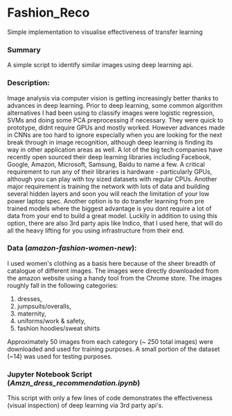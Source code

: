 # Fashion_Reco
Simple implementation to visualise effectiveness of transfer learning

### Summary
A simple script to identify similar images using deep learning api.

### Description:
Image analysis via computer vision is getting increasingly better thanks to advances in deep learning. Prior to deep learning, some common algorithm alternatives I had been using to classify images were logistic regression, SVMs and doing some PCA preprocessing if necessary. They were quick to prototype, didnt require GPUs and mostly worked. However advances made in CNNs are too hard to ignore especially when you are looking for the next break through in image recognition, although deep learning is finding its way in other application areas as well. 
A lot of the big tech companies have recently open sourced their deep learning libraries including Facebook, Google, Amazon, Microsoft, Samsung, Baidu to name a few. A critical requirement to run any of their libraries is hardware - particularly GPUs, although you can play with toy sized datasets with regular CPUs. Another major requirement is training the network with lots of data and building several hidden layers and soon you will reach the limitation of your low power laptop spec. Another option is to do transfer learning from pre trained models where the biggest advantage is you dont require a lot of data from your end to build a great model. Luckily in addition to using this option, there are also 3rd party apis like Indico, that I used here, that will do all the heavy lifting for you using infrastructure from their end. 

### Data (*amazon-fashion-women-new*):
I used women's clothing as a basis here because of the sheer breadth of catalogue of different images. The images were directly downloaded from the amazon website using a handy tool from the Chrome store. The images roughly fall in the following categories: 
1. dresses, 
2. jumpsuits/overalls, 
3. maternity, 
4. uniforms/work & safety, 
5. fashion hoodies/sweat shirts

Approximately 50 images from each category (~ 250 total images) were downloaded and used for training purposes. A small portion of the dataset (~14) was used for testing purposes. 

### Jupyter Notebook Script (*Amzn_dress_recommendation.ipynb*)
This script with only a few lines of code demonstrates the effectiveness (visual inspection) of deep learning via 3rd party api's. 





